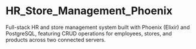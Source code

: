 # HR_Store_Management_Phoenix
Full-stack HR and store management system built with Phoenix (Elixir) and PostgreSQL, featuring CRUD operations for employees, stores, and products across two connected servers.
